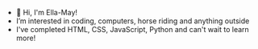 - 👋 Hi, I'm Ella-May!
- I’m interested in coding, computers, horse riding and anything outside
- I've completed HTML, CSS, JavaScript, Python and can't wait to learn more!

<!---
em-qr/em-qr is a ✨ special ✨ repository because its `README.md` (this file) appears on your GitHub profile.
You can click the Preview link to take a look at your changes.
--->
